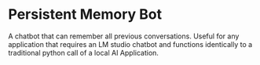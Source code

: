 # Persistent Memory Bot
A chatbot that can remember all previous conversations.
Useful for any application that requires an LM studio chatbot and functions identically to a traditional python call of a local AI Application.
